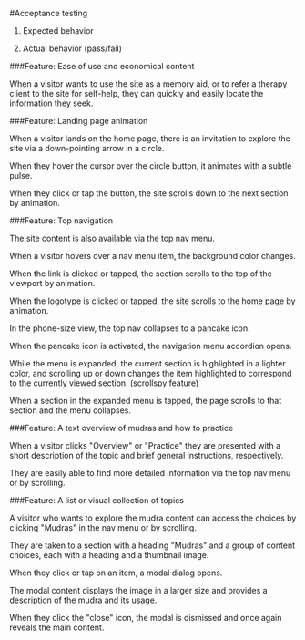#Acceptance testing

1. Expected behavior

2. Actual behavior (pass/fail)

###Feature: Ease of use and economical content

When a visitor wants to use the site as a memory aid, or to refer a therapy client to the site for self-help, they can quickly and easily locate the information they seek.

###Feature: Landing page animation

When a visitor lands on the home page, there is an invitation to explore the site via a down-pointing arrow in a circle.

When they hover the cursor over the circle button, it animates with a subtle pulse.

When they click or tap the button, the site scrolls down to the next section by animation.

###Feature: Top navigation

The site content is also available via the top nav menu.

When a visitor hovers over a nav menu item, the background color changes.

When the link is clicked or tapped, the section scrolls to the top of the viewport by animation.

When the logotype is clicked or tapped, the site scrolls to the home page by animation.

In the phone-size view, the top nav collapses to a pancake icon.

When the pancake icon is activated, the navigation menu accordion opens.

While the menu is expanded, the current section is highlighted in a lighter color, and scrolling up or down changes the item highlighted to correspond to the currently viewed section. (scrollspy feature)

When a section in the expanded menu is tapped, the page scrolls to that section and the menu collapses.

###Feature: A text overview of mudras and how to practice

When a visitor clicks "Overview" or "Practice" they are presented with a short description of the topic and brief general instructions, respectively.

They are easily able to find more detailed information via the top nav menu or by scrolling.

###Feature: A list or visual collection of topics

A visitor who wants to explore the mudra content can access the choices by clicking "Mudras" in the nav menu or by scrolling.

They are taken to a section with a heading "Mudras" and a group of content choices, each with a heading and a thumbnail image.

When they click or tap on an item, a modal dialog opens.

The modal content displays the image in a larger size and provides a description of the mudra and its usage.

When they click the "close" icon, the modal is dismissed and once again reveals the main content.

